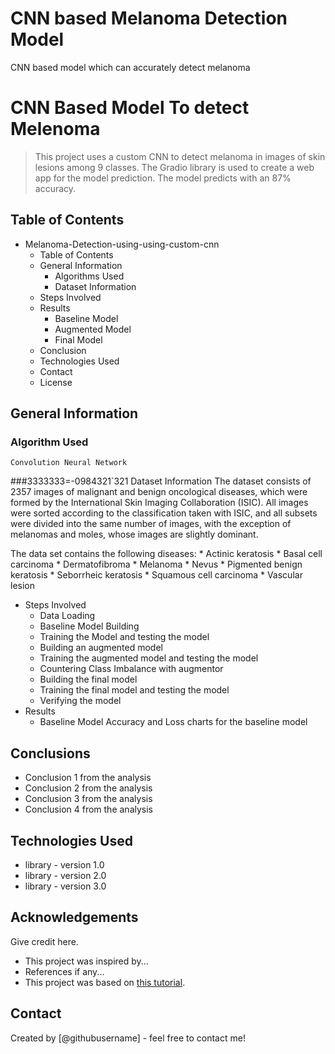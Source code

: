 # CNN based Melanoma Detection Model
 CNN based model which can accurately detect melanoma

# CNN Based Model To detect Melenoma
> This project uses a custom CNN to detect melanoma in images of skin lesions among 9 classes. The Gradio library is used to create a web app for the model prediction. The model predicts with an 87% accuracy.


## Table of Contents
* Melanoma-Detection-using-using-custom-cnn
    * Table of Contents
    * General Information
        * Algorithms Used
        * Dataset Information
    * Steps Involved
    * Results
        * Baseline Model
        * Augmented Model
        * Final Model
    * Conclusion
    * Technologies Used
    * Contact
    * License

<!-- You can include any other section that is pertinent to your problem -->

## General Information
### Algorithm Used

    Convolution Neural Network
###3333333=-0984321`321 Dataset Information
The dataset consists of 2357 images of malignant and benign oncological diseases, which were formed by the International Skin Imaging Collaboration (ISIC). All images were sorted according to the classification taken with ISIC, and all subsets were divided into the same number of images, with the exception of melanomas and moles, whose images are slightly dominant.

The data set contains the following diseases:
    * Actinic keratosis
    * Basal cell carcinoma
    * Dermatofibroma
    * Melanoma
    * Nevus
    * Pigmented benign keratosis
    * Seborrheic keratosis
    * Squamous cell carcinoma
    * Vascular lesion
- Steps Involved
    * Data Loading
    * Baseline Model Building
    * Training the Model and testing the model
    * Building an augmented model
    * Training the augmented model and testing the model
    * Countering Class Imbalance with augmentor
    * Building the final model
    * Training the final model and testing the model
    * Verifying the model
- Results
    - Baseline Model
        Accuracy and Loss charts for the baseline model
        

<!-- You don't have to answer all the questions - just the ones relevant to your project. -->

## Conclusions
- Conclusion 1 from the analysis
- Conclusion 2 from the analysis
- Conclusion 3 from the analysis
- Conclusion 4 from the analysis

<!-- You don't have to answer all the questions - just the ones relevant to your project. -->


## Technologies Used
- library - version 1.0
- library - version 2.0
- library - version 3.0

<!-- As the libraries versions keep on changing, it is recommended to mention the version of library used in this project -->

## Acknowledgements
Give credit here.
- This project was inspired by...
- References if any...
- This project was based on [this tutorial](https://www.example.com).


## Contact
Created by [@githubusername] - feel free to contact me!


<!-- Optional -->
<!-- ## License -->
<!-- This project is open source and available under the [... License](). -->

<!-- You don't have to include all sections - just the one's relevant to your project -->